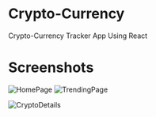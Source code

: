 # Crypto-Currency
Crypto-Currency Tracker App Using React


# Screenshots
![HomePage](https://github.com/user-attachments/assets/e3b2ec18-5aec-4a45-8f46-c8e63ea5dfea)  ![TrendingPage](https://github.com/user-attachments/assets/3d85b80b-1c15-43e5-9c73-8ca439739058)

![CryptoDetails](https://github.com/user-attachments/assets/36c9f1a5-5a8c-400f-8176-01584faae0a6)
